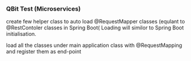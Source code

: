 ### QBit Test (Microservices)
create few helper class to auto load @RequestMapper classes (equlant to @RestContoler classes in Spring Boot(
Loading will similor to Spring Boot initialisation.

load all the classes under main application class with @RequestMapping and register them as end-point

